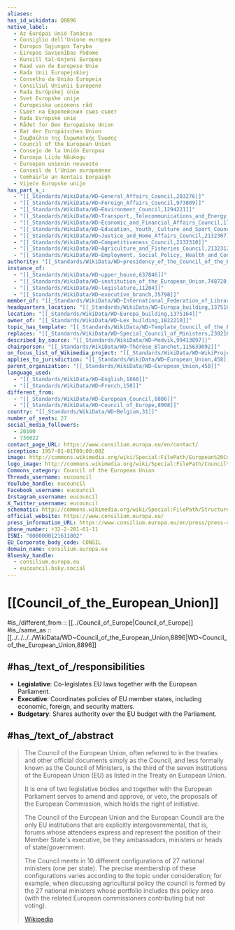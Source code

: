 ```yaml
---
aliases:
has_id_wikidata: Q8896
native_label:
  - Az Európai Unió Tanácsa
  - Consiglio dell'Unione europea
  - Europos Sąjungos Taryba
  - Eiropas Savienības Padome
  - Kunsill tal-Unjoni Ewropea
  - Raad van de Europese Unie
  - Rada Unii Europejskiej
  - Conselho da União Europeia
  - Consiliul Uniunii Europene
  - Rada Európskej únie
  - Svet Evropske unije
  - Europeiska unionens råd
  - Съвет на Европейския съюз съвет
  - Rada Evropské unie
  - Rådet for Den Europæiske Union
  - Rat der Europäischen Union
  - Συμβούλιο της Ευρωπαϊκής Ένωσης
  - Council of the European Union
  - Consejo de la Unión Europea
  - Euroopa Liidu Nõukogu
  - Euroopan unionin neuvosto
  - Conseil de l'Union europeénne
  - Comhairle an Aontais Eorpaigh
  - Vijeće Europske unije
has_part_s_:
  - "[[_Standards/WikiData/WD~General_Affairs_Council,203276]]"
  - "[[_Standards/WikiData/WD~Foreign_Affairs_Council,973809]]"
  - "[[_Standards/WikiData/WD~Environment_Council,1294221]]"
  - "[[_Standards/WikiData/WD~Transport,_Telecommunications_and_Energy_Council,1712941]]"
  - "[[_Standards/WikiData/WD~Economic_and_Financial_Affairs_Council,1753920]]"
  - "[[_Standards/WikiData/WD~Education,_Youth,_Culture_and_Sport_Council,1766825]]"
  - "[[_Standards/WikiData/WD~Justice_and_Home_Affairs_Council,2132307]]"
  - "[[_Standards/WikiData/WD~Competitiveness_Council,2132310]]"
  - "[[_Standards/WikiData/WD~Agriculture_and_Fisheries_Council,2132312]]"
  - "[[_Standards/WikiData/WD~Employment,_Social_Policy,_Health_and_Consumer_Affairs_Council,10658660]]"
authority: "[[_Standards/WikiData/WD~presidency_of_the_Council_of_the_European_Union,308905]]"
instance_of:
  - "[[_Standards/WikiData/WD~upper_house,637846]]"
  - "[[_Standards/WikiData/WD~institution_of_the_European_Union,748720]]"
  - "[[_Standards/WikiData/WD~legislature,11204]]"
  - "[[_Standards/WikiData/WD~executive_branch,35798]]"
member_of: "[[_Standards/WikiData/WD~International_Federation_of_Library_Associations_and_Institutions,1334284]]"
headquarters_location: "[[_Standards/WikiData/WD~Europa_building,1375164]]"
location: "[[_Standards/WikiData/WD~Europa_building,1375164]]"
owner_of: "[[_Standards/WikiData/WD~Lex_building,1822210]]"
topic_has_template: "[[_Standards/WikiData/WD~Template_Council_of_the_European_Union,7658183]]"
replaces: "[[_Standards/WikiData/WD~Special_Council_of_Ministers,23021661]]"
described_by_source: "[[_Standards/WikiData/WD~Medvik,99413897]]"
chairperson: "[[_Standards/WikiData/WD~Thérèse_Blanchet,115639092]]"
on_focus_list_of_Wikimedia_project: "[[_Standards/WikiData/WD~WikiProject_Health_Data_Space,124300121]]"
applies_to_jurisdiction: "[[_Standards/WikiData/WD~European_Union,458]]"
parent_organization: "[[_Standards/WikiData/WD~European_Union,458]]"
language_used:
  - "[[_Standards/WikiData/WD~English,1860]]"
  - "[[_Standards/WikiData/WD~French,150]]"
different_from:
  - "[[_Standards/WikiData/WD~European_Council,8886]]"
  - "[[_Standards/WikiData/WD~Council_of_Europe,8908]]"
country: "[[_Standards/WikiData/WD~Belgium,31]]"
number_of_seats: 27
social_media_followers:
  - 20100
  - 736022
contact_page_URL: https://www.consilium.europa.eu/en/contact/
inception: 1957-01-01T00:00:00Z
image: http://commons.wikimedia.org/wiki/Special:FilePath/European%20Council%20%2838185339475%29.jpg
logo_image: http://commons.wikimedia.org/wiki/Special:FilePath/Council%20of%20the%20EU%20and%20European%20Council.svg
Commons_category: Council of the European Union
Threads_username: eucouncil
YouTube_handle: eucouncil
Facebook_username: eucouncil
Instagram_username: eucouncil
X_Twitter_username: eucouncil
schematic: http://commons.wikimedia.org/wiki/Special:FilePath/Structure%20-%20Council%20of%20the%20European%20Union%20%282020%29.png
official_website: https://www.consilium.europa.eu/
press_information_URL: https://www.consilium.europa.eu/en/press/press-contacts/
phone_number: +32-2-281-61-11
ISNI: "0000000121611802"
EU_Corporate_body_code: CONSIL
domain_name: consilium.europa.eu
Bluesky_handle:
  - consilium.europa.eu
  - eucouncil.bsky.social
---
```


# [[Council_of_the_European_Union]] 

#is_/different_from :: [[../Council_of_Europe|Council_of_Europe]] 
#is_/same_as :: [[../../../../WikiData/WD~Council_of_the_European_Union,8896|WD~Council_of_the_European_Union,8896]] 

## #has_/text_of_/responsibilities 

- **Legislative**: Co-legislates EU laws together with the European Parliament.
- **Executive**: Coordinates policies of EU member states, including economic, foreign, and security matters.
- **Budgetary**: Shares authority over the EU budget with the Parliament.

## #has_/text_of_/abstract 

> The Council of the European Union, 
> often referred to in the treaties and other official documents simply as the Council, 
> and less formally known as the Council of Ministers, 
> is the third of the seven institutions of the European Union (EU) 
> as listed in the Treaty on European Union. 
> 
> It is one of two legislative bodies and together with the European Parliament 
> serves to amend and approve, or veto, the proposals of the European Commission, 
> which holds the right of initiative.
>
> The Council of the European Union and the European Council are the only EU institutions that are explicitly intergovernmental, that is, forums whose attendees express and represent the position of their Member State's executive, be they ambassadors, ministers or heads of state/government.
>
> The Council meets in 10 different configurations of 27 national ministers (one per state). The precise membership of these configurations varies according to the topic under consideration; for example, when discussing agricultural policy the council is formed by the 27 national ministers whose portfolio includes this policy area (with the related European commissioners contributing but not voting).
>
> [Wikipedia](https://en.wikipedia.org/wiki/Council%20of%20the%20European%20Union) 

